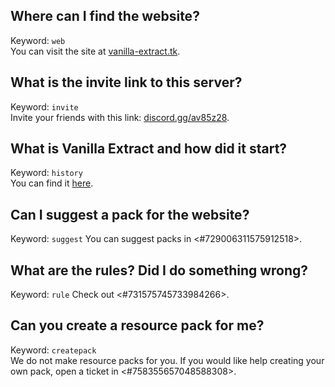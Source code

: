 ## Where can I find the website?
Keyword: `web`  
You can visit the site at [vanilla-extract.tk](https://vanilla-extract.tk).

## What is the invite link to this server?
Keyword: `invite`  
Invite your friends with this link: [discord.gg/av85z28](https://discord.gg/av85z28).

## What is Vanilla Extract and how did it start?
Keyword: `history`  
You can find it [here](https://github.com/Vanilla-Extract/VanillaExtract#a-brief-long-history-of-vanilla-extract).

## Can I suggest a pack for the website?
Keyword: `suggest`
You can suggest packs in <#729006311575912518>.

## What are the rules? Did I do something wrong?
Keyword: `rule`
Check out <#731575745733984266>.

## Can you create a resource pack for me?
Keyword: `createpack`  
We do not make resource packs for you. 
If you would like help creating your own pack, open a ticket in <#758355657048588308>.
